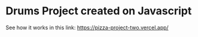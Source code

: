 # Drums Project created on Javascript

See how it works in this link: https://pizza-project-two.vercel.app/